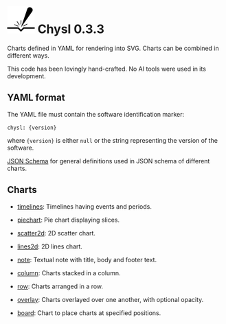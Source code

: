 # ![Chysl](https://github.com/pekrau/Chysl/blob/main/docs/logo32.svg) Chysl 0.3.3

Charts defined in YAML for rendering into SVG. Charts can be combined in different ways.

This code has been lovingly hand-crafted. No AI tools were used in its development.

## YAML format

The YAML file must contain the software identification marker:

    chysl: {version}

where `{version}` is either `null` or the string representing the version of the software.

[JSON Schema](docs/schema_defs.md) for general definitions used in JSON schema of different charts.

## Charts

- [timelines](docs/timelines.md): Timelines having events and periods.

- [piechart](docs/piechart.md): Pie chart displaying slices.

- [scatter2d](docs/scatter2d.md): 2D scatter chart.

- [lines2d](docs/lines2d.md): 2D lines chart.

- [note](docs/note.md): Textual note with title, body and footer text.

- [column](docs/column.md): Charts stacked in a column.

- [row](docs/row.md): Charts arranged in a row.

- [overlay](docs/overlay.md): Charts overlayed over one another, with optional opacity.

- [board](docs/board.md): Chart to place charts at specified positions.

